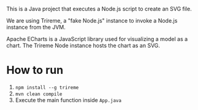 This is a Java project that executes a Node.js script to create an SVG file.

We are using Trireme, a "fake Node.js" instance to invoke a Node.js instance from the JVM.


Apache ECharts is a JavaScript library used for visualizing a model as a chart. The Trireme Node instance hosts the chart
as an SVG.


# How to run
1. `npm install --g trireme`
2. `mvn clean compile`
3. Execute the main function inside `App.java`